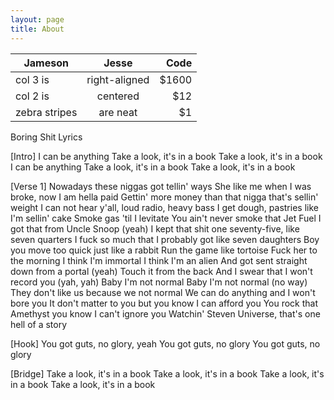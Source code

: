 ```yaml
---
layout: page
title: About
---
```




| Jameson       | Jesse         | Code  |
| ------------- |:-------------:| -----:|
| col 3 is      | right-aligned | $1600 |
| col 2 is      | centered      |   $12 |
| zebra stripes | are neat      |    $1 |


Boring Shit Lyrics

[Intro]
I can be anything
Take a look, it's in a book
Take a look, it's in a book
I can be anything
Take a look, it's in a book
Take a look, it's in a book

[Verse 1]
Nowadays these niggas got tellin' ways
She like me when I was broke, now I am hella paid
Gettin' more money than that nigga that's sellin' weight
I can not hear y'all, loud radio, heavy bass
I get dough, pastries like I'm sellin' cake
Smoke gas 'til I levitate
You ain't never smoke that Jet Fuel
I got that from Uncle Snoop (yeah)
I kept that shit one seventy-five, like seven quarters
I fuck so much that I probably got like seven daughters
Boy you move too quick just like a rabbit
Run the game like tortoise
Fuck her to the morning
I think I'm immortal
I think I'm an alien
And got sent straight down from a portal (yeah)
Touch it from the back
And I swear that I won't record you (yah, yah)
Baby I'm not normal
Baby I'm not normal (no way)
They don't like us because we not normal
We can do anything and I won't bore you
It don't matter to you but you know I can afford you
You rock that Amethyst you know I can't ignore you
Watchin' Steven Universe, that's one hell of a story

[Hook]
You got guts, no glory, yeah
You got guts, no glory
You got guts, no glory

[Bridge]
Take a look, it's in a book
Take a look, it's in a book
Take a look, it's in a book
Take a look, it's in a book